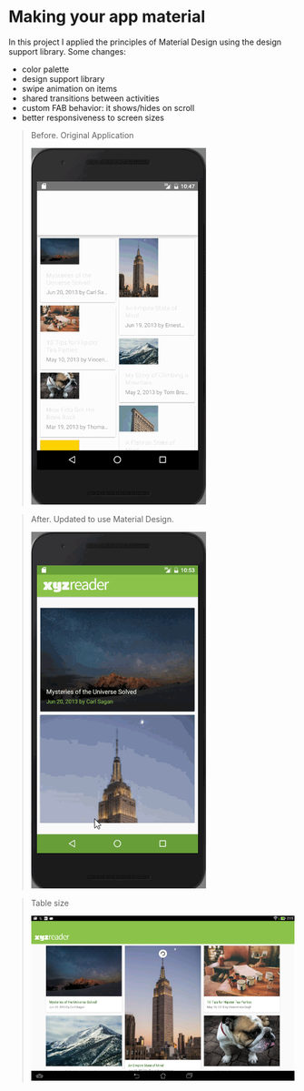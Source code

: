 # Making your app material

In this project I applied the principles of Material Design using the design support library.
Some changes:
- color palette
- design support library
- swipe animation on items
- shared transitions between activities
- custom FAB behavior: it shows/hides on scroll
- better responsiveness to screen sizes


> Before. Original Application
>
> ![screenshot](screenshots/before.gif)

> After. Updated to use Material Design.
>
>![screenshot](screenshots/after.gif)

> Table size
>
> ![screenshot](screenshots/tablet.png)
